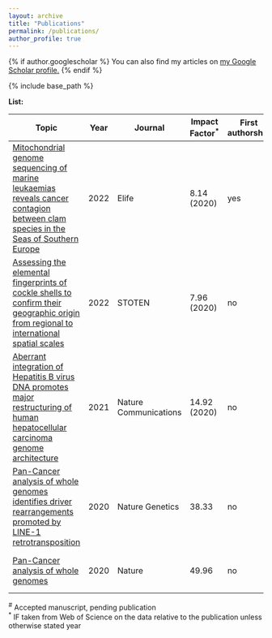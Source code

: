 ```yaml
---
layout: archive
title: "Publications"
permalink: /publications/
author_profile: true
---
```


{% if author.googlescholar %}
  You can also find my articles on <u><a href="{{author.googlescholar}}">my Google Scholar profile</a>.</u>
{% endif %}

{% include base_path %}  

**List:**  

| Topic  | Year | Journal | Impact Factor<sup>*</sup> | First authorship | Comments |
| ------------- | ------------- | ------------- | ------------- |------------- |------------- |
| [Mitochondrial genome sequencing of marine leukaemias reveals cancer contagion between clam species in the Seas of Southern Europe](https://albruzos.github.io/publication/2022-01-18-PAPER-eLife-ClamsContagiousCancers) | 2022  | Elife  | 8.14 (2020) | yes | Part of my doctoral thesis |
| [Assessing the elemental fingerprints of cockle shells to confirm their geographic origin from regional to international spatial scales](https://albruzos.github.io/publication/2022-01-08-PAPER_STOTEN_CockleShellsFingerprints) | 2022  | STOTEN  | 7.96 (2020)  | no | Collaboration within the framework of Scuba Cancers project |
| [Aberrant integration of Hepatitis B virus DNA promotes major restructuring of human hepatocellular carcinoma genome architecture](https://albruzos.github.io/publication/2021-10-25-PAPER_NatureCommunications_HeptatitisBintegrations) | 2021  | Nature Communications  | 14.92 (2020) | no |  Collaboration with a lab colleague |
| [Pan-Cancer analysis of whole genomes identifies driver rearrangements promoted by LINE-1 retrotransposition](https://albruzos.github.io/publication/2020-02-05-PAPER2_NatureGenetics_PCAWG-retrotransposition) | 2020  | Nature Genetics  | 38.33 | no | Part of my master's degree thesis |
| [Pan-Cancer analysis of whole genomes](https://albruzos.github.io/publication/2020-02-05-PAPER1_Nature_PCAWG) | 2020  | Nature  | 49.96 | no | Part of my master's degree thesis |

<sup>#</sup> Accepted manuscript, pending publication  
<sup>*</sup> IF taken from Web of Science on the data relative to the publication unless otherwise stated year  


<!---
**More information:**  
 {% for post in site.publications reversed %}
   {% include archive-single.html %}
 {% endfor %}
--->

